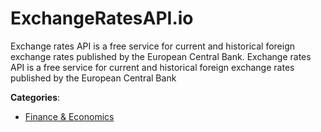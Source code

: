 # ExchangeRatesAPI.io

Exchange rates API is a free service for current and historical foreign exchange rates published by the European Central Bank.  Exchange rates API is a free service for current and historical foreign exchange rates published by the European Central Bank

**Categories**:

- [Finance & Economics](https://github/apis-list/apis-list#finance-and-economics)



